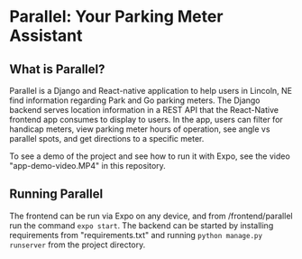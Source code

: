 # Parallel: Your Parking Meter Assistant


## What is Parallel?
Parallel is a Django and React-native application to help users in Lincoln, NE find information regarding Park and Go parking meters. The Django backend serves location information in a REST API that the React-Native frontend app consumes to display to users. In the app, users can filter for handicap meters, view parking meter hours of operation, see angle vs parallel spots, and get directions to a specific meter. 

To see a demo of the project and see how to run it with Expo, see the video "app-demo-video.MP4" in this repository. 

## Running Parallel

The frontend can be run via Expo on any device, and from /frontend/parallel run the command ```expo start```. The backend can be started by installing requirements from "requirements.txt" and running ```python manage.py runserver``` from the project directory. 
